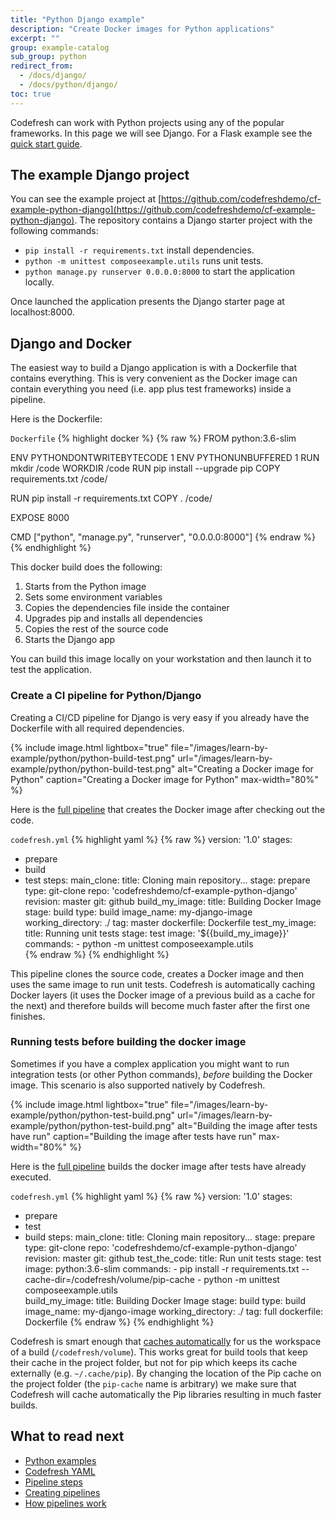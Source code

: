```yaml
---
title: "Python Django example"
description: "Create Docker images for Python applications"
excerpt: ""
group: example-catalog
sub_group: python
redirect_from:
  - /docs/django/
  - /docs/python/django/
toc: true
---
```

Codefresh can work with Python projects using any of the popular frameworks. In this page we will see Django. For a Flask example see the [quick start guide]({{site.baseurl}}/docs/getting-started/create-a-basic-pipeline/).

## The example Django project

You can see the example project at [https://github.com/codefreshdemo/cf-example-python-django](https://github.com/codefreshdemo/cf-example-python-django). The repository contains a Django starter project with the following commands:

* `pip install -r requirements.txt` install dependencies.
* `python -m unittest composeexample.utils` runs unit tests.
* `python manage.py runserver 0.0.0.0:8000` to start the application locally.


Once launched the application presents the Django starter page at localhost:8000. 

## Django and Docker 

The easiest way to build a Django application is with a Dockerfile that contains everything. This is very convenient as the Docker image can contain everything you need (i.e. app plus test frameworks) inside a pipeline.


Here is the Dockerfile:

 `Dockerfile`
{% highlight docker %}
{% raw %}
FROM python:3.6-slim

ENV PYTHONDONTWRITEBYTECODE 1
ENV PYTHONUNBUFFERED 1
RUN mkdir /code
WORKDIR /code
RUN pip install --upgrade pip
COPY requirements.txt /code/

RUN pip install -r requirements.txt
COPY . /code/

EXPOSE 8000

CMD ["python", "manage.py", "runserver", "0.0.0.0:8000"]
{% endraw %}
{% endhighlight %}

This docker build does the following:

1. Starts from the Python image
1. Sets some environment variables 
1. Copies the dependencies file inside the container
1. Upgrades pip and installs all dependencies
1. Copies the rest of the source code
1. Starts the Django app

You can build this image locally on your workstation and then launch it to test the application.

### Create a CI pipeline for Python/Django

Creating a CI/CD pipeline for Django is very easy if you already have the Dockerfile with all required dependencies.

{% include image.html 
lightbox="true" 
file="/images/learn-by-example/python/python-build-test.png" 
url="/images/learn-by-example/python/python-build-test.png" 
alt="Creating a Docker image for Python"
caption="Creating a Docker image for Python"
max-width="80%" 
%}

Here is the [full pipeline](https://github.com/codefresh-contrib/gradle-sample-app/blob/master/codefresh.yml) that creates the Docker image after checking out the code.

 `codefresh.yml`
{% highlight yaml %}
{% raw %}
version: '1.0'
stages:
 - prepare
 - build
 - test
steps:
  main_clone:
    title: Cloning main repository...
    stage: prepare
    type: git-clone
    repo: 'codefreshdemo/cf-example-python-django'
    revision: master
    git: github
  build_my_image:
    title: Building Docker Image
    stage: build
    type: build
    image_name: my-django-image
    working_directory: ./
    tag: master
    dockerfile: Dockerfile
  test_my_image:
     title: Running unit tests
     stage: test
     image: '${{build_my_image}}'
     commands:
       - python -m unittest composeexample.utils     
{% endraw %}
{% endhighlight %}

This pipeline clones the source code, creates a Docker image and then uses the same image to run unit tests. Codefresh is automatically caching
Docker layers (it uses the Docker image of a previous build as a cache for the next) and therefore builds will become
much faster after the first one finishes.


### Running tests before building the docker image

Sometimes if you have a complex application you might want to run integration tests (or other Python commands), *before* building the Docker image. This scenario is also supported natively by Codefresh.


{% include image.html 
lightbox="true" 
file="/images/learn-by-example/python/python-test-build.png" 
url="/images/learn-by-example/python/python-test-build.png" 
alt="Building the image after tests have run"
caption="Building the image after tests have run"
max-width="80%" 
%}

Here is the [full pipeline](https://github.com/codefreshdemo/cf-example-python-django/blob/master/codefresh-build-after-test.yml) builds the docker image after tests have already executed.

 `codefresh.yml`
{% highlight yaml %}
{% raw %}
version: '1.0'
stages:
 - prepare
 - test
 - build
steps:
  main_clone:
    title: Cloning main repository...
    stage: prepare
    type: git-clone
    repo: 'codefreshdemo/cf-example-python-django'
    revision: master
    git: github
  test_the_code:
     title: Run unit tests
     stage: test
     image: python:3.6-slim
     commands:
       - pip install -r requirements.txt --cache-dir=/codefresh/volume/pip-cache 
       - python -m unittest composeexample.utils    
  build_my_image:
    title: Building Docker Image
    stage: build
    type: build
    image_name: my-django-image
    working_directory: ./
    tag: full
    dockerfile: Dockerfile
{% endraw %}
{% endhighlight %}

Codefresh is smart enough that [caches automatically]({{site.baseurl}}/docs/pipelines/pipeline-caching/) for us the workspace of a build (`/codefresh/volume`). This works great for build tools that keep their cache in the project folder, but not for pip which keeps its cache externally (e.g. `~/.cache/pip`). By changing the location of the Pip cache on the project folder (the `pip-cache` name is arbitrary) we make sure that Codefresh will cache automatically the Pip libraries resulting in much faster builds.

## What to read next

* [Python examples]({{site.baseurl}}/docs/learn-by-example/python/)
* [Codefresh YAML]({{site.baseurl}}/docs/pipelines/what-is-the-codefresh-yaml/)
* [Pipeline steps]({{site.baseurl}}/docs/pipelines/steps/)
* [Creating pipelines]({{site.baseurl}}/docs/pipelines/pipelines/)
* [How pipelines work]({{site.baseurl}}/docs/pipelines/introduction-to-codefresh-pipelines/)
